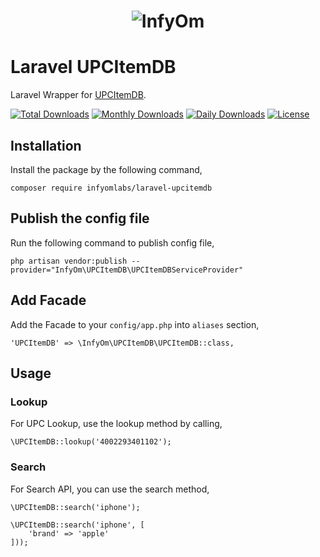 <h1 align="center"><img src="http://infyom.com/images/logo-red-black.png" alt="InfyOm"></h1>


# Laravel UPCItemDB

Laravel Wrapper for [UPCItemDB](https://www.upcitemdb.com/).

[![Total Downloads](https://poser.pugx.org/infyomlabs/laravel-upcitemdb/downloads)](https://packagist.org/packages/infyomlabs/laravel-upcitemdb)
[![Monthly Downloads](https://poser.pugx.org/infyomlabs/laravel-upcitemdb/d/monthly)](https://packagist.org/packages/infyomlabs/laravel-upcitemdb)
[![Daily Downloads](https://poser.pugx.org/infyomlabs/laravel-upcitemdb/d/daily)](https://packagist.org/packages/infyomlabs/laravel-upcitemdb)
[![License](https://poser.pugx.org/infyomlabs/laravel-upcitemdb/license)](https://packagist.org/packages/infyomlabs/laravel-upcitemdb)


## Installation

Install the package by the following command,

    composer require infyomlabs/laravel-upcitemdb

## Publish the config file

Run the following command to publish config file,

    php artisan vendor:publish --provider="InfyOm\UPCItemDB\UPCItemDBServiceProvider"

## Add Facade

Add the Facade to your `config/app.php` into `aliases` section,

    'UPCItemDB' => \InfyOm\UPCItemDB\UPCItemDB::class,

## Usage

### Lookup

For UPC Lookup, use the lookup method by calling,
   
    \UPCItemDB::lookup('4002293401102');

### Search

For Search API, you can use the search method,
   
    \UPCItemDB::search('iphone');

    \UPCItemDB::search('iphone', [
        'brand' => 'apple'
    ]));

